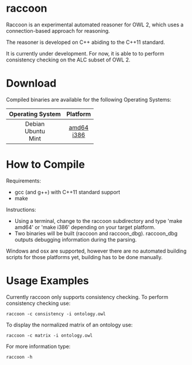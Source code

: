 raccoon
=======

Raccoon is an experimental automated reasoner for OWL 2, which uses a connection-based approach for reasoning.

The reasoner is developed on C++ abiding to the C++11 standard.

It is currently under development. For now, it is able to to perform consistency checking on the ALC subset of OWL 2.

Download
======

Compiled binaries are available for the following Operating Systems:

Operating System | Platform
:---------------:|:--------:
Debian<br>Ubuntu<br>Mint|[amd64](https://drive.google.com/file/d/0B4CJaYm24URxcnFadUgwUTFsdkE/view?usp=sharing)<br>[i386](https://drive.google.com/file/d/0B4CJaYm24URxSklSYmh1QUQ2ZUk/view?usp=sharing)

How to Compile
======

Requirements:
* gcc (and g++) with C++11 standard support
* make

Instructions:
* Using a terminal, change to the raccoon subdirectory and type 'make amd64' or 'make i386' depending on your target platform.
* Two binaries will be built (raccoon and raccoon_dbg). raccoon_dbg outputs debugging information during the parsing.


Windows and osx are supported, however there are no automated building scripts for those platforms yet, building has to
be done manually.

Usage Examples
======

Currently raccoon only supports consistency checking.
To perform consistency checking use:
```
raccoon -c consistency -i ontology.owl
```

To display the normalized matrix of an ontology use:
```
raccoon -c matrix -i ontology.owl
```

For more information type:
```
raccoon -h
```
